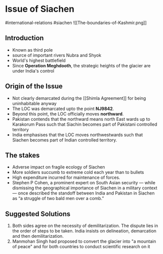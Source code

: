 # Issue of Siachen
#international-relations  #siachen 
![[The-boundaries-of-Kashmir.png]]
## Introduction
- Known as third pole
- source of important rivers Nubra and Shyok
- World's highest battlefield
- Since **Operation Meghdooth**, the strategic heights of the glacier are under India's control
## Origin of the Issue
- Not clearly demarcated during the [[Shimla Agreement]] for being uninhabitable anyway
- The LOC was demarcated upto the point **NJ9842**.
- Beyond this point, the LOC officially moves **northward**.
- Pakistan contends that the northward means north East wards up to Karakorum Pass such that Siachin becomes part of Pakistani controlled territory
- India emphasises that the LOC moves northwestwards such that Siachen becomes part of Indian controlled territory.
## The stakes
- Adverse impact on fragile ecology of Siachen
- More soldiers succumb to extreme cold each year than to bullets
- High expenditure incurred for maintenance of forces.
- Stephen P Cohen, a prominent expert on South Asian security — while dismissing the geographical importance of Siachen in a military context — once described the standoff between India and Pakistan in Siachen as “a struggle of two bald men over a comb.”
## Suggested Solutions
1. Both sides agree on the necessity of demilitarization. The dispute lies in the order of steps to be taken. India insists on delineation, demarcation and then demilitarization.
2. Manmohan Singh had proposed to convert the glacier into "a mountain of peace" and for both countries to conduct scientific research on it